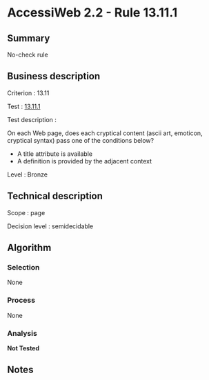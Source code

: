 # AccessiWeb 2.2 - Rule 13.11.1

## Summary

No-check rule

## Business description

Criterion : 13.11

Test : [13.11.1](http://www.accessiweb.org/index.php/accessiweb-22-english-version.html#test-13-11-1)

Test description :

On each Web page, does each cryptical content (ascii art, emoticon,
cryptical syntax) pass one of the conditions below?

-   A title attribute is available
-   A definition is provided by the adjacent context

Level : Bronze

## Technical description

Scope : page

Decision level :
semidecidable

## Algorithm

### Selection

None

### Process

None

### Analysis

**Not Tested**

## Notes


